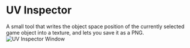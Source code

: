 # UV Inspector
A small tool that writes the object space position of the currently selected game object into a texture, and lets you save it as a PNG.
![UV Inspector Window](http://i.imgur.com/4wxJNUG.png)